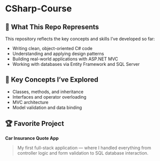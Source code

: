 # CSharp-Course

## 🚀 What This Repo Represents

This repository reflects the key concepts and skills I’ve developed so far:
- Writing clean, object-oriented C# code
- Understanding and applying design patterns
- Building real-world applications with ASP.NET MVC
- Working with databases via Entity Framework and SQL Server

## 🧠 Key Concepts I’ve Explored

- Classes, methods, and inheritance
- Interfaces and operator overloading
- MVC architecture
- Model validation and data binding

## 🏆 Favorite Project

**Car Insurance Quote App**  
> My first full-stack application — where I handled everything from controller logic and form validation to SQL database interaction.
